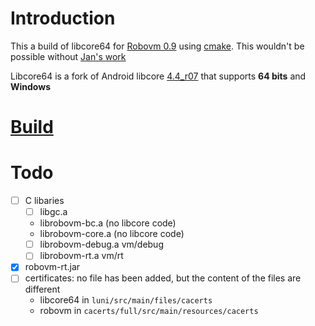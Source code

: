 Introduction
============

This a build of libcore64 for [Robovm 0.9](https://github.com/PerfectCarl/robovm/tree/link_windows_libcore64) using [cmake](www.cmake.org).
This wouldn't be possible without [Jan's work](https://github.com/janblok/robovm/tree/link_windows)

Libcore64 is a fork of Android libcore [4.4_r07](https://github.com/dicej/android-libcore64/issues/3) that supports **64 bits** and **Windows**

[Build](BUILD.md)
=================

Todo
====
- [ ] C libaries
  - [ ] libgc.a
  - librobovm-bc.a (no libcore code)
  - librobovm-core.a (no libcore code)
  - [ ] librobovm-debug.a
    vm/debug
  - [ ] librobovm-rt.a
    vm/rt
- [x] robovm-rt.jar
- [ ] certificates: no file has been added, but the content of the files are different
   - libcore64 in `luni/src/main/files/cacerts`
   - robovm in `cacerts/full/src/main/resources/cacerts`

